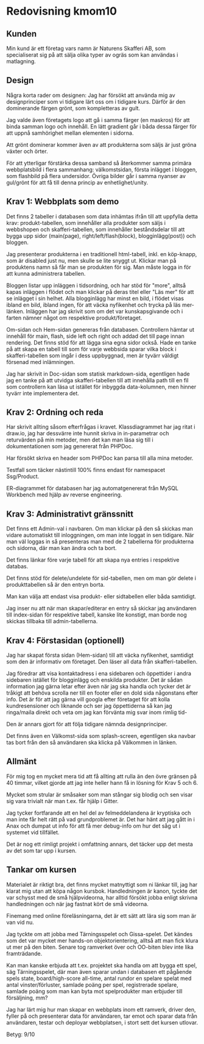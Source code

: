 ---
---
Redovisning kmom10
=========================
Kunden
----------
Min kund är ett företag vars namn är Naturens Skafferi AB, som specialiserat sig på att sälja olika typer av ogräs som kan användas i matlagning.

Design
--------
Några korta rader om designen: Jag har försökt att använda mig av designprinciper som vi tidigare lärt oss om i tidigare kurs. Därför är den dominerande färgen grönt, som kompletteras av gult.

Jag valde även företagets logo att gå i samma färger (en maskros) för att binda samman logo och innehåll. En lätt gradient går i båda dessa färger för att uppnå samhörighet mellan elementen i sidorna.

Att grönt dominerar kommer även av att produkterna som säljs är just gröna växter och örter.

För att ytterligar förstärka dessa samband så återkommer samma primära webbplatsbild i flera sammanhang: välkomstsidan, första inlägget i bloggen, som flashbild på flera undersidor. Övriga bilder går i samma nyanser av gul/grönt för att få till denna princip av enhetlighet/unity.


Krav 1: Webbplats som demo
------
Det finns 2 tabeller i databasen som data inhämtas ifrån till att uppfylla detta krav: produkt-tabellen, som innehåller alla produkter som säljs i webbshopen och skafferi-tabellen, som innehåller beståndsdelar till att bygga upp sidor (main(page), right/left/flash(block), blogginlägg(post)) och bloggen.

Jag presenterar produkterna i en traditionell html-tabell, inkl. en köp-knapp, som är disabled just nu, men skulle se lite snyggt ut. Klickar man på produktens namn så får man se produkten för sig. Man måste logga in för att kunna administrera tabellen.

Bloggen listar upp inläggen i tidsordning, och har stöd för "more", alltså kapas inläggen i flödet och man klickar på deras titel eller "Läs mer" för att se inlägget i sin helhet. Alla blogginlägg har minst en bild, i flödet visas ibland en bild, ibland ingen, för att väcka nyfikenhet och trycka på läs mer-länken. Inläggen har jag skrivit som om det var kunskapsgivande och i farten nämner något om respektive produkt/företaget.

Om-sidan och Hem-sidan genereras från databasen. Controllern hämtar ut innehåll för main, flash, side left och right och addad det till page innan rendering. Det finns stöd för att lägga sina egna sidor också. Hade en tanke på att skapa en tabell till som för varje webbsida sparar vilka block i skafferi-tabellen som ingår i dess uppbyggnad, men är tyvärr väldigt försenad med inlämningen.

Jag har skrivit in Doc-sidan som statisk markdown-sida, egentligen hade jag en tanke på att utvidga skafferi-tabellen till att innehålla path till en fil som controllern kan läsa ut istället för inbyggda data-kolumnen, men hinner tyvärr inte implementera det.

Krav 2: Ordning och reda
-------
Har skrivit allting såsom efterfrågas i kravet. Klassdiagrammet har jag ritat i draw.io, jag har dessvärre inte hunnit skriva in in-parametrar och returvärden på min metoder, men det kan man läsa sig till i dokumentationen som jag genererat från PHPDoc.

Har försökt skriva en header som PHPDoc kan parsa till alla mina metoder.

Testfall som täcker nästintill 100% finns endast för namespacet Ssg/Product.

ER-diagrammet för databasen har jag automatgenererat från MySQL Workbench med hjälp av reverse engineering.

Krav 3: Administrativt gränssnitt
-------
Det finns ett Admin-val i navbaren. Om man klickar på den så skickas man vidare automatiskt till inloggningen, om man inte loggat in sen tidigare. När man väl loggas in så presenteras man med de 2 tabellerna för produkterna och sidorna, där man kan ändra och ta bort.

Det finns länkar före varje tabell för att skapa nya entries i respektive databas.

Det finns stöd för delete/undelete för sid-tabellen, men om man gör delete i produkttabellen så är den entryn borta.

Man kan välja att endast visa produkt- eller sidtabellen eller båda samtidigt.

Jag inser nu att när man skapar/editerar en entry så skickar jag användaren till index-sidan för respektive tabell, kanske lite konstigt, man borde nog skickas tillbaka till admin-tabellerna.

Krav 4: Förstasidan (optionell)
---------
Jag har skapat första sidan (Hem-sidan) till att väcka nyfikenhet, samtidigt som den är informativ om företaget. Den läser all data från skafferi-tabellen.

Jag föredrar att visa kontaktadress i ena sidebaren och öppettider i andra sidebaren istället för blogginlägg och enskilda produkter. Det är sådan information jag gärna letar efter även när jag ska handla och tycker det är tråkigt att behöva scrolla ner till en footer eller en dold sida någonstans efter info. Det är för att jag gärna vill googla efter företaget för att kolla kundresensioner och liknande och ser jag öppettiderna så kan jag ringa/maila direkt och veta om jag kan förvänta mig svar inom rimlig tid-

Den är annars gjort för att följa tidigare nämnda designprinciper.

Det finns även en Välkomst-sida som splash-screen, egentligen ska navbar tas bort från den så användaren ska klicka på Välkommen in länken.

Allmänt
-------
För mig tog en mycket mera tid att få allting att rulla än den övre gränsen på 40 timmar, vilket gjorde att jag inte heller hann få in lösning för Krav 5 och 6.

Mycket som strular är småsaker som man stångar sig blodig och sen visar sig vara trivialt när man t.ex. får hjälp i Gitter.

Jag tycker fortfarande att en hel del av felmeddelandena är kryptiska och man inte får helt rätt på vad grundproblemet är. Det har hänt att jag gått in i Anax och dumpat ut info för att få mer debug-info om hur det såg ut i systemet vid tillfället.

Det är nog ett rimligt projekt i omfattning annars, det täcker upp det mesta av det som tar upp i kursen.

Tankar om kursen
---------
Materialet är riktigt bra, det finns mycket matnyttigt som ni länkar till, jag har klarat mig utan att köpa någon kursbok. Handledningen är kanon, tyckte det var schysst med de små hjälpvideorna, har alltid försökt jobba enligt skrivna handledningen och när jag fastnat kört de små videorna.

Finemang med online föreläsningarna, det är ett sätt att lära sig som man är van vid nu.

Jag tyckte om att jobba med Tärningsspelet och Gissa-spelet. Det kändes som det var mycket mer hands-on objektorientering, alltså att man fick klura ut mer på den biten. Senare tog ramverket över och OO-biten blev inte lika framträdande.

Kan man kanske erbjuda att t.ex. projektet ska handla om att bygga ett spel, säg Tärningsspelet, där man även sparar undan i databasen ett pågående spels state, board/high-score all-time, antal rundor en spelare spelat med antal vinster/förluster, samlade poäng per spel, registrerade spelare, samlade poäng som man kan byta mot spelprodukter man erbjuder till försäljning, mm?

Jag har lärt mig hur man skapar en webbplats inom ett ramverk, driver den, fyller på och presenterar data för användaren, tar emot och sparar data från användaren, testar och deployar webbplatsen, i stort sett det kursen utlovar.

Betyg: 9/10

